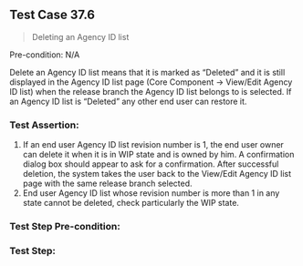 ## Test Case 37.6

> Deleting an Agency ID list

Pre-condition: N/A

Delete an Agency ID list means that it is marked as “Deleted” and it is still displayed in the Agency ID list page (Core Component -> View/Edit Agency ID list) when the release branch the Agency ID list belongs to is selected. If an Agency ID list is “Deleted” any other end user can restore it.

### Test Assertion:

1. If an end user Agency ID list revision number is 1, the end user owner can delete it when it is in WIP state and is owned by him. A confirmation dialog box should appear to ask for a confirmation.  After successful deletion, the system takes the user back to the View/Edit Agency ID list page with the same release branch selected.
2. End user Agency ID list whose revision number is more than 1 in any state cannot be deleted, check particularly the WIP state.

### Test Step Pre-condition:



### Test Step: